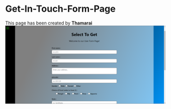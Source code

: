 # Get-In-Touch-Form-Page
This page has been created by <b>Thamarai<b>
<img src="Screenshot 2024-05-08 004804.png" alt="Web-Image">
